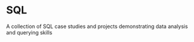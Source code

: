 # SQL
A collection of SQL case studies and projects demonstrating data analysis and querying skills

